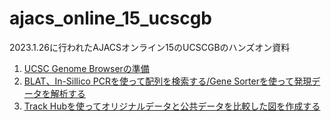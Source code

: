 # ajacs_online_15_ucscgb
2023.1.26に行われたAJACSオンライン15のUCSCGBのハンズオン資料

1. [UCSC Genome Browserの準備](https://github.com/suimye/ajacs_online_15_ucscgb/blob/main/lecture1.md)
2. [BLAT、In-Sillico PCRを使って配列を検索する/Gene Sorterを使って発現データを解析する](https://github.com/suimye/ajacs_online_15_ucscgb/blob/main/lecture2.md)
3. [Track Hubを使ってオリジナルデータと公共データを比較した図を作成する](https://github.com/suimye/ajacs_online_15_ucscgb/blob/main/lecture3.md)

